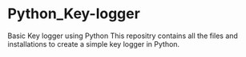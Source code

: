 # Python_Key-logger
Basic Key logger using Python
This repositry contains all the files and installations to create a simple key logger in Python.
